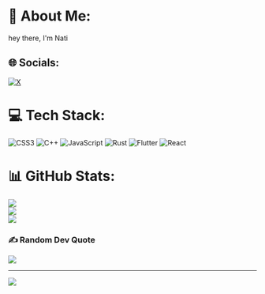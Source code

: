 # 💫 About Me:
hey there, I'm Nati


## 🌐 Socials:
[![X](https://img.shields.io/badge/X-black.svg?logo=X&logoColor=white)](https://x.com/Nati_fessh) 

# 💻 Tech Stack:
![CSS3](https://img.shields.io/badge/css3-%231572B6.svg?style=for-the-badge&logo=css3&logoColor=white) ![C++](https://img.shields.io/badge/c++-%2300599C.svg?style=for-the-badge&logo=c%2B%2B&logoColor=white) ![JavaScript](https://img.shields.io/badge/javascript-%23323330.svg?style=for-the-badge&logo=javascript&logoColor=%23F7DF1E) ![Rust](https://img.shields.io/badge/rust-%23000000.svg?style=for-the-badge&logo=rust&logoColor=white) ![Flutter](https://img.shields.io/badge/Flutter-%2302569B.svg?style=for-the-badge&logo=Flutter&logoColor=white) ![React](https://img.shields.io/badge/react-%2320232a.svg?style=for-the-badge&logo=react&logoColor=%2361DAFB)
# 📊 GitHub Stats:
![](https://github-readme-stats.vercel.app/api?username=natifessh&theme=tokyonight&hide_border=true&include_all_commits=false&count_private=false)<br/>
![](https://github-readme-streak-stats.herokuapp.com/?user=natifessh&theme=tokyonight&hide_border=true)<br/>
![](https://github-readme-stats.vercel.app/api/top-langs/?username=natifessh&theme=tokyonight&hide_border=true&include_all_commits=false&count_private=false&layout=compact)

### ✍️ Random Dev Quote
![](https://quotes-github-readme.vercel.app/api?type=horizontal&theme=radical)

---
[![](https://visitcount.itsvg.in/api?id=natifessh&icon=6&color=8)](https://visitcount.itsvg.in)

<!-- Proudly created with GPRM ( https://gprm.itsvg.in ) -->
